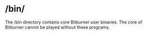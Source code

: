# /bin/

The /bin directory contains core Bitburner user binaries. 
The core of Bitburner cannot be played without these programs.
